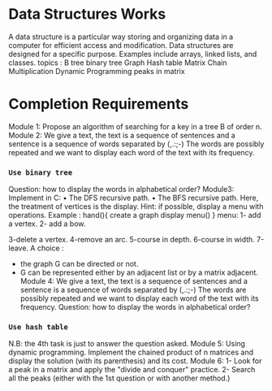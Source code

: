 # Data Structures Works
A data structure is a particular way storing and organizing data in a computer for efficient access and modification. Data structures are designed for a specific purpose. Examples include arrays, linked lists, and classes.
topics : 
  B tree
  binary tree 
  Graph
  Hash table
  Matrix Chain Multiplication Dynamic Programming
  peaks in matrix
# Completion Requirements
Module 1: Propose an algorithm of searching for a key in a tree B of order n.
Module 2: We give a text, the text is a sequence of sentences and a sentence is a sequence of words separated by (,.:;-)
The words are possibly repeated and we want to display each word of the text with its frequency.
### `Use binary tree`
Question: how to display the words in alphabetical order?
Module3: Implement in C:
• The DFS recursive path.
• The BFS recursive path.
Here, the treatment of vertices is the display.
Hint: if possible, display a menu with operations.
Example :
hand(){
create a graph
display menu()
}
menu:
1- add a vertex.
2- add a bow.

3-delete a vertex.
4-remove an arc.
5-course in depth.
6-course in width.
7-leave.
A choice :
- the graph G can be directed or not.
- G can be represented either by an adjacent list or by a matrix
adjacent.
Module 4: We give a text, the text is a sequence of sentences and a sentence is a sequence of words separated by (,.:;-)
The words are possibly repeated and we want to display each word of the text with its frequency.
Question: how to display the words in alphabetical order?
### `Use hash table`
N.B: the 4th task is just to answer the question asked.
Module 5: Using dynamic programming.
Implement the chained product of n matrices and display the solution (with its parenthesis) and its cost.
Module 6: 1- Look for a peak in a matrix and apply the "divide and conquer" practice.
2- Search all the peaks (either with the 1st question or with another method.)

